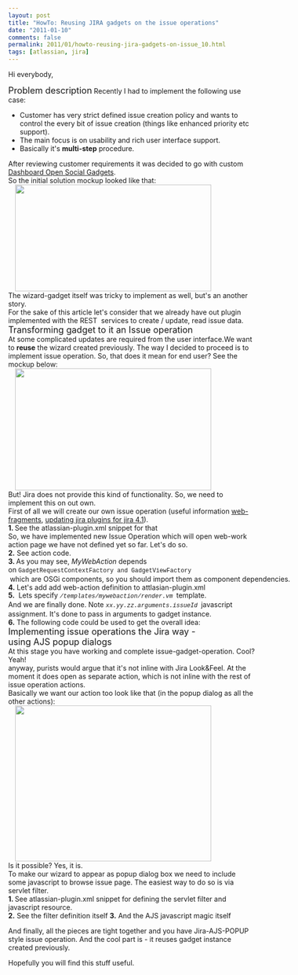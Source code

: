 ```yaml
---
layout: post
title: "HowTo: Reusing JIRA gadgets on the issue operations"
date: "2011-01-10"
comments: false
permalink: 2011/01/howto-reusing-jira-gadgets-on-issue_10.html
tags: [atlassian, jira]
---
```


Hi everybody,

<span class="Apple-style-span" style="font-size: large;">Problem description</span>
Recently I had to&nbsp;implement&nbsp;the following use case:

<ul><li>Customer has very strict defined issue creation policy and wants to control the every bit of issue creation (things like enhanced priority etc support).</li><li>The main focus is on usability and rich user interface support.</li><li>Basically it's <b>multi-step</b>&nbsp;procedure.</li></ul><div>After reviewing customer requirements it was decided to go with custom <a href="http://www.atlassian.com/software/jira/tour/opensocial-dashboards.jsp">Dashboard Open Social Gadgets</a>.</div><div>
</div><div>So the initial solution mockup looked like that:</div><div class="separator" style="clear: both; text-align: left;"><a href="http://2.bp.blogspot.com/_Y9XTlNGJRTQ/TSs3vAI5F_I/AAAAAAAAEGo/t7KYGj-pxLY/s1600/wizard1.png" imageanchor="1" style="margin-left: 1em; margin-right: 1em;"><img border="0" height="217" src="http://2.bp.blogspot.com/_Y9XTlNGJRTQ/TSs3vAI5F_I/AAAAAAAAEGo/t7KYGj-pxLY/s400/wizard1.png" width="400" /></a></div><div class="separator" style="clear: both; text-align: left;">
</div><div class="separator" style="clear: both; text-align: left;">The wizard-gadget itself was tricky to implement as well, but's an another story.</div><div class="separator" style="clear: both; text-align: left;">For the sake of this article let's consider that we already have out plugin implemented with the REST &nbsp;services to create / update, read issue data.</div><div class="separator" style="clear: both; text-align: left;">
</div><div class="separator" style="clear: both; text-align: left;"><span class="Apple-style-span" style="font-size: large;">Transforming gadget to it an Issue operation</span></div><div class="separator" style="clear: both; text-align: left;">At some complicated updates are required from the user interface.We want to <b>reuse</b>&nbsp;the wizard created previously. The way I decided to proceed is to implement issue operation. So, that does it mean for end user? See the mockup below:</div><div class="separator" style="clear: both; text-align: left;"><a href="http://2.bp.blogspot.com/_Y9XTlNGJRTQ/TSs522EooNI/AAAAAAAAEGs/QXDDPVzZOKo/s1600/wizard2.png" imageanchor="1" style="margin-left: 1em; margin-right: 1em;"><img border="0" height="248" src="http://2.bp.blogspot.com/_Y9XTlNGJRTQ/TSs522EooNI/AAAAAAAAEGs/QXDDPVzZOKo/s400/wizard2.png" width="400" /></a></div><div class="separator" style="clear: both; text-align: left;">
</div><div class="separator" style="clear: both; text-align: left;">But! Jira does not provide this kind of functionality. So, we need to implement this on out own.</div><div class="separator" style="clear: both; text-align: left;">First of all we will create our own issue operation (useful information <a href="http://confluence.atlassian.com/display/JIRA/Web+Fragments">web-fragments</a>, <a href="http://confluence.atlassian.com/display/JIRA/Updating+JIRA+Plugins+for+JIRA+4.1#UpdatingJIRAPluginsforJIRA4.1-IssueOperationmoduletypeisnolongeravailable">updating jira plugins for jira 4.1</a>).&nbsp;</div><div class="separator" style="clear: both; text-align: left;">
</div><div class="separator" style="clear: both; text-align: left;"><b>1. </b>See the atlassian-plugin.xml snippet for that</div><script src="https://gist.github.com/773063.js?file=issue-operation-snippet.xml"></script>
<div class="separator" style="clear: both; text-align: left;">So, we have implemented new Issue Operation which will open web-work action page we have not defined yet so far. Let's do so.</div><div class="separator" style="clear: both; text-align: left;"><b>2.</b> See action code.</div><script src="https://gist.github.com/773088.js?file=MyWebAction.java"></script>
<div class="separator" style="clear: both; text-align: left;"><b>3. </b>As you may see, <i>MyWebAction</i> depends on&nbsp;<span class="Apple-style-span" style="font-family: 'Bitstream Vera Sans Mono', Courier, monospace; font-size: 12px; line-height: 16px; white-space: pre;"><span class="n" style="line-height: 1.4em; margin-bottom: 0px; margin-left: 0px; margin-right: 0px; margin-top: 0px; padding-bottom: 0px; padding-left: 0px; padding-right: 0px; padding-top: 0px;">GadgetRequestContextFactory</span></span><span class="Apple-style-span" style="font-family: 'Bitstream Vera Sans Mono', Courier, monospace; font-size: 12px; line-height: 16px; white-space: pre;"> and </span><span class="Apple-style-span" style="font-family: 'Bitstream Vera Sans Mono', Courier, monospace; font-size: 12px; line-height: 16px; white-space: pre;">GadgetViewFactory</span><span class="Apple-style-span" style="font-family: inherit;"><span class="Apple-style-span" style="font-size: 12px; line-height: 16px; white-space: pre;"> </span><span class="Apple-style-span" style="line-height: 16px; white-space: pre;">which are OSGi components, so you should import them as component dependencies.</span></span></div><script src="https://gist.github.com/773100.js?file=component-import-snippet.xml"></script>
<div class="separator" style="clear: both; text-align: left;"><span class="Apple-style-span" style="line-height: 16px; white-space: pre;"><b>4.</b> Let's add add web-action definition to attlasian-plugin.xml</span></div><script src="https://gist.github.com/773113.js?file=mywebaction-atlassian-plugin.xml"></script>
<div class="separator" style="clear: both; text-align: left;"><span class="Apple-style-span" style="line-height: 16px; white-space: pre;"><b>5.</b>  Lets specify&nbsp;</span><span class="Apple-style-span" style="font-family: 'Bitstream Vera Sans Mono', Courier, monospace; font-size: 12px; line-height: 16px; white-space: pre;"><i>/templates/mywebaction/render.vm</i> </span><span class="Apple-style-span" style="line-height: 16px; white-space: pre;">template.</span></div><script src="https://gist.github.com/773138.js?file=render.vm"></script>
<div class="separator" style="clear: both; text-align: left;">
</div><div class="separator" style="clear: both; text-align: left;">And we are finally done. Note&nbsp;<span class="Apple-style-span" style="font-family: 'Bitstream Vera Sans Mono', Courier, monospace; font-size: 12px; line-height: 16px; white-space: pre;"><i>xx.yy.zz.arguments.issueId</i> </span>javascript assignment.&nbsp;It's done to pass in arguments to gadget instance.&nbsp;</div><div class="separator" style="clear: both; text-align: left;">
</div><div class="separator" style="clear: both; text-align: left;"><b>6.</b> The following code could be used to get the overall idea:</div><script src="https://gist.github.com/773145.js?file=gadget-load-issue-data-snippet.js"></script>
<div class="separator" style="clear: both; text-align: left;">
</div><div class="separator" style="clear: both; text-align: left;"><span class="Apple-style-span" style="font-size: large;">Implementing issue operations the&nbsp;Jira&nbsp;way - using&nbsp;AJS&nbsp;popup&nbsp;dialogs</span></div><div class="separator" style="clear: both; text-align: left;">At this stage you have working and complete issue-gadget-operation. Cool? Yeah!</div><div class="separator" style="clear: both; text-align: left;">anyway, purists would argue that it's not inline with Jira Look&amp;Feel. At the moment it does open as separate action, which is not inline with the rest of issue operation actions.</div><div class="separator" style="clear: both; text-align: left;">Basically we want our action too look like that (in the popup dialog as all the other actions):</div><div class="separator" style="clear: both; text-align: left;"><a href="http://4.bp.blogspot.com/_Y9XTlNGJRTQ/TStKNB9teyI/AAAAAAAAEGw/VTx9jS28uZw/s1600/wizard3.png" imageanchor="1" style="margin-left: 1em; margin-right: 1em;"><img border="0" height="317" src="http://4.bp.blogspot.com/_Y9XTlNGJRTQ/TStKNB9teyI/AAAAAAAAEGw/VTx9jS28uZw/s400/wizard3.png" width="400" /></a></div><div class="separator" style="clear: both; text-align: left;">
</div><div class="separator" style="clear: both; text-align: left;">Is it possible? Yes, it is.</div><div class="separator" style="clear: both; text-align: left;">To make our wizard to appear as popup dialog box we need to include some javascript to browse issue page. The easiest way to do so is via servlet filter.</div><div class="separator" style="clear: both; text-align: left;"><span class="Apple-style-span" style="font-family: inherit;"><b>
</b></span></div><div class="separator" style="clear: both; text-align: left;"><span class="Apple-style-span" style="font-family: inherit;"><b>1. </b>See atlassian-plugin.xml snippet for defining the servlet filter and javascript resource.</span></div><div class="separator" style="clear: both; text-align: left;"><script src="https://gist.github.com/773162.js?file=resources-snippet.xml"></script></div><span class="Apple-style-span" style="font-family: inherit;"><b>
</b></span>
<span class="Apple-style-span" style="font-family: inherit;"><b>2.</b>&nbsp;See the filter definition itself</span>
<script src="https://gist.github.com/773173.js?file=IncludeResourcesFilter.java"></script>
<span class="Apple-style-span" style="font-family: inherit;"><b>
</b></span>
<span class="Apple-style-span" style="font-family: inherit;"><b>3.</b>&nbsp;And the AJS javascript magic itself</span>
<script src="https://gist.github.com/773182.js?file=xxx-yyy.js"></script>

And finally, all the pieces are tight together and you have Jira-AJS-POPUP style issue operation. And the cool part is - it reuses gadget instance created previously.
<div class="separator" style="clear: both; text-align: left;"><span class="Apple-style-span" style="font-family: inherit;">
</span></div><div class="separator" style="clear: both; text-align: left;"><span class="Apple-style-span" style="font-family: inherit;">Hopefully you will find this stuff useful.&nbsp;</span></div>
